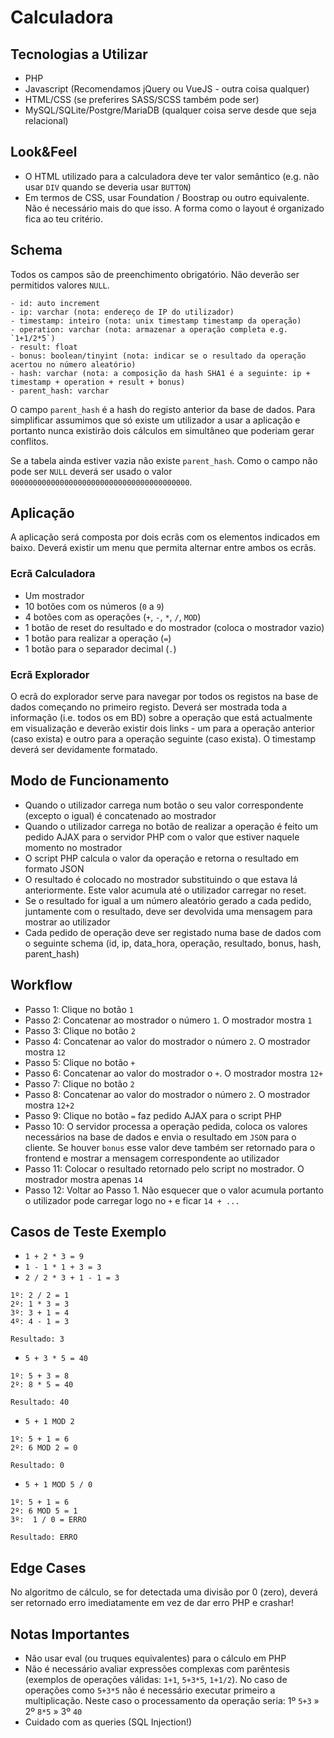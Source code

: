 # Calculadora


## Tecnologias a Utilizar 
- PHP 
- Javascript (Recomendamos jQuery ou VueJS - outra coisa qualquer) 
- HTML/CSS (se preferires SASS/SCSS também pode ser)
- MySQL/SQLite/Postgre/MariaDB (qualquer coisa serve desde que seja relacional)
 
## Look&Feel
- O HTML utilizado para a calculadora deve ter valor semântico (e.g. não usar `DIV` quando se deveria usar `BUTTON`) 
- Em termos de CSS, usar Foundation / Boostrap ou outro equivalente. Não é necessário mais do que isso. A forma como o layout é organizado fica ao teu critério.

## Schema

Todos os campos são de preenchimento obrigatório. Não deverão ser permitidos valores `NULL`.

```
- id: auto increment 
- ip: varchar (nota: endereço de IP do utilizador)
- timestamp: inteiro (nota: unix timestamp timestamp da operação) 
- operation: varchar (nota: armazenar a operação completa e.g. `1+1/2*5`) 
- result: float 
- bonus: boolean/tinyint (nota: indicar se o resultado da operação acertou no número aleatório) 
- hash: varchar (nota: a composição da hash SHA1 é a seguinte: ip + timestamp + operation + result + bonus)
- parent_hash: varchar
```

O campo `parent_hash` é a hash do registo anterior da base de dados. Para simplificar assumimos que só existe um utilizador a usar a aplicação e portanto nunca existirão dois cálculos em simultâneo que poderiam gerar conflitos.

Se a tabela ainda estiver vazia não existe `parent_hash`. Como o campo não pode ser `NULL` deverá ser usado o valor `0000000000000000000000000000000000000000`.

## Aplicação
A aplicação será composta por dois ecrãs com os elementos indicados em baixo. Deverá existir um menu que permita alternar entre ambos os ecrãs.

### Ecrã Calculadora

- Um mostrador 
- 10 botões com os números (`0` a `9`) 
- 4 botões com as operações (`+`, `-`, `*`, `/`, `MOD`) 
- 1 botão de reset do resultado e do mostrador (coloca o mostrador vazio) 
- 1 botão para realizar a operação (`=`) 
- 1 botão para o separador decimal (`.`)

### Ecrã Explorador
O ecrã do explorador serve para navegar por todos os registos na base de dados começando no primeiro registo. Deverá ser mostrada toda a informação (i.e. todos os em BD) sobre a operação que está actualmente em visualização e deverão existir dois links - um para a operação anterior (caso exista) e outro para a operação seguinte (caso exista). O timestamp deverá ser devidamente formatado.

## Modo de Funcionamento 
- Quando o utilizador carrega num botão o seu valor correspondente (excepto o igual) é concatenado ao mostrador 
- Quando o utilizador carrega no botão de realizar a operação é feito um pedido AJAX para o servidor PHP com o valor que estiver naquele momento no mostrador 
- O script PHP calcula o valor da operação e retorna o resultado em formato JSON 
- O resultado é colocado no mostrador substituindo o que estava lá anteriormente. Este valor acumula até o utilizador carregar no reset. 
- Se o resultado for igual a um número aleatório gerado a cada pedido, juntamente com o resultado, deve ser devolvida uma mensagem para mostrar ao utilizador 
- Cada pedido de operação deve ser registado numa base de dados com o seguinte schema (id, ip, data_hora, operação, resultado, bonus, hash, parent_hash)

## Workflow 
- Passo 1: Clique no botão `1` 
- Passo 2: Concatenar ao mostrador o número `1`. O mostrador mostra `1` 
- Passo 3: Clique no botão `2` 
- Passo 4: Concatenar ao valor do mostrador o número `2`. O mostrador mostra `12` 
- Passo 5: Clique no botão `+` 
- Passo 6: Concatenar ao valor do mostrador o `+`. O mostrador mostra `12+` 
- Passo 7: Clique no botão `2` 
- Passo 8: Concatenar ao valor do mostrador o número `2`. O mostrador mostra `12+2` 
- Passo 9: Clique no botão `=` faz pedido AJAX para o script PHP 
- Passo 10: O servidor processa a operação pedida, coloca os valores necessários na base de dados e envia o resultado em `JSON` para o cliente. Se houver `bonus` esse valor deve também ser retornado para o frontend e mostrar a mensagem correspondente ao utilizador
- Passo 11: Colocar o resultado retornado pelo script no mostrador. O mostrador mostra apenas `14` 
- Passo 12: Voltar ao Passo 1. Não esquecer que o valor acumula portanto o utilizador pode carregar logo no `+` e ficar `14 + ...` 

## Casos de Teste Exemplo
- `1 + 2 * 3 = 9`
- `1 - 1 * 1 + 3 = 3`
- `2 / 2 * 3 + 1 - 1 = 3`

```
1º: 2 / 2 = 1
2º: 1 * 3 = 3
3º: 3 + 1 = 4
4º: 4 - 1 = 3

Resultado: 3 
```

- `5 + 3 * 5 = 40`

```
1º: 5 + 3 = 8
2º: 8 * 5 = 40
 
Resultado: 40
```

- `5 + 1 MOD 2` 

```
1º: 5 + 1 = 6
2º: 6 MOD 2 = 0
 
Resultado: 0
```

- `5 + 1 MOD 5 / 0`

```
1º: 5 + 1 = 6
2º: 6 MOD 5 = 1
3º:  1 / 0 = ERRO
 
Resultado: ERRO
```

## Edge Cases
No algoritmo de cálculo, se for detectada uma divisão por 0 (zero), deverá ser retornado erro imediatamente em vez de dar erro PHP e crashar!

## Notas Importantes 
- Não usar eval (ou truques equivalentes) para o cálculo em PHP 
- Não é necessário avaliar expressões complexas com parêntesis (exemplos de operações válidas: `1+1`, `5+3*5`, `1+1/2`). No caso de operações como `5+3*5` não é necessário executar primeiro a multiplicação. Neste caso o processamento da operação seria: 1º `5+3` » 2º `8*5` » 3º `40` 
- Cuidado com as queries (SQL Injection!)

